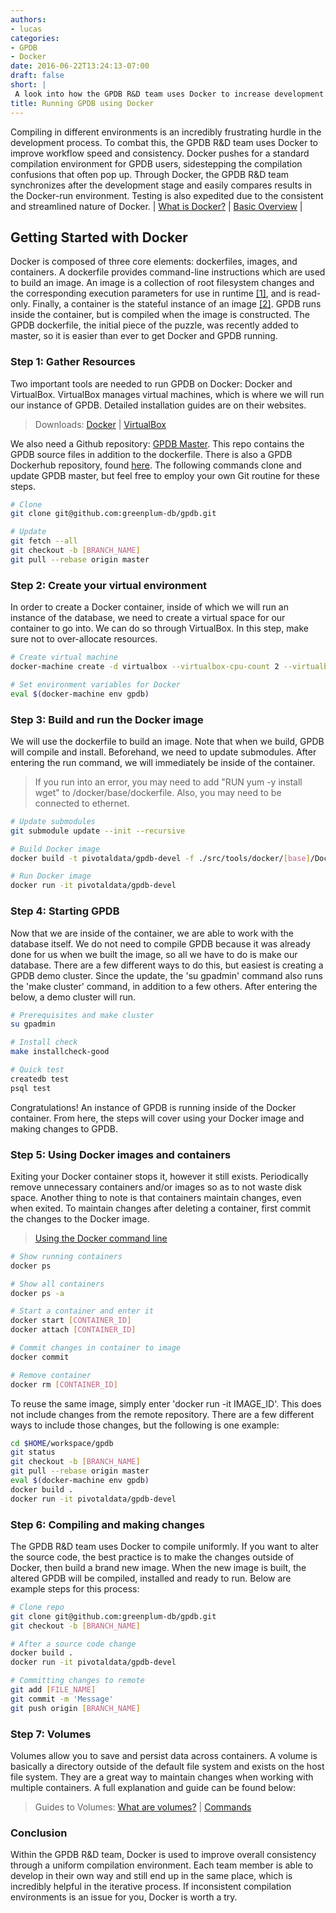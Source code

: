 ```yaml
---
authors:
- lucas
categories:
- GPDB
- Docker
date: 2016-06-22T13:24:13-07:00
draft: false
short: |
 A look into how the GPDB R&D team uses Docker to increase development consistency. 
title: Running GPDB using Docker
---
```


Compiling in different environments is an incredibly frustrating hurdle in the development process. To combat this, the GPDB R&D team uses Docker to improve workflow speed and consistency. Docker pushes for a standard compilation environment for GPDB users, sidestepping the compilation confusions that often pop up. Through Docker, the GPDB R&D team synchronizes after the development stage and easily compares results in the Docker-run environment. Testing is also expedited due to the consistent and streamlined nature of Docker. | [What is Docker?](https://www.docker.com/what-docker) | [Basic Overview](http://www.troubleshooters.com/linux/docker/docker_newbie.htm) |

## Getting Started with Docker
Docker is composed of three core elements: dockerfiles, images, and containers. A dockerfile provides command-line instructions which are used to build an image. An image is a collection of root filesystem changes and the corresponding execution parameters for use in runtime [[1]](https://docs.docker.com/engine/reference/glossary/#image), and is read-only. Finally, a container is the stateful instance of an image [[2]](https://docs.docker.com/engine/reference/glossary/#container). GPDB runs inside the container, but is compiled when the image is constructed. The GPDB dockerfile, the initial piece of the puzzle, was recently added to master, so it is easier than ever to get Docker and GPDB running.

### Step 1: Gather Resources
Two important tools are needed to run GPDB on Docker: Docker and VirtualBox. VirtualBox manages virtual machines, which is where we will run our instance of GPDB. Detailed installation guides are on their websites. 

> Downloads: [Docker](https://docs.docker.com/mac/) | [VirtualBox](https://www.virtualbox.org/wiki/Downloads)

We also need a Github repository: [GPDB Master](https://github.com/greenplum-db/gpdb). This repo contains the GPDB source files in addition to the dockerfile. There is also a GPDB Dockerhub repository, found [here](https://hub.docker.com/r/pivotaldata/gpdb-devel/). The following commands clone and update GPDB master, but feel free to employ your own Git routine for these steps.

~~~bash
# Clone
git clone git@github.com:greenplum-db/gpdb.git

# Update
git fetch --all
git checkout -b [BRANCH_NAME]
git pull --rebase origin master
~~~

### Step 2: Create your virtual environment
In order to create a Docker container, inside of which we will run an instance of the database, we need to create a virtual space for our container to go into. We can do so through VirtualBox. In this step, make sure not to over-allocate resources.

~~~bash
# Create virtual machine
docker-machine create -d virtualbox --virtualbox-cpu-count 2 --virtualbox-disk-size 50000 --virtualbox-memory 4096 gpdb

# Set environment variables for Docker
eval $(docker-machine env gpdb)
~~~

### Step 3: Build and run the Docker image
We will use the dockerfile to build an image. Note that when we build, GPDB will compile and install. Beforehand, we need to update submodules. After entering the run command, we will immediately be inside of the container. 

> If you run into an error, you may need to add "RUN yum -y install wget" to /docker/base/dockerfile. Also, you may need to be connected to ethernet.

~~~bash
# Update submodules
git submodule update --init --recursive

# Build Docker image
docker build -t pivotaldata/gpdb-devel -f ./src/tools/docker/[base]/Dockerfile .

# Run Docker image
docker run -it pivotaldata/gpdb-devel
~~~

### Step 4: Starting GPDB
Now that we are inside of the container, we are able to work with the database itself. We do not need to compile GPDB because it was already done for us when we built the image, so all we have to do is make our database. There are a few different ways to do this, but easiest is creating a GPDB demo cluster. Since the update, the 'su gpadmin' command also runs the 'make cluster' command, in addition to a few others. After entering the below, a demo cluster will run.

~~~bash
# Prerequisites and make cluster
su gpadmin 

# Install check
make installcheck-good

# Quick test
createdb test 
psql test
~~~

Congratulations! An instance of GPDB is running inside of the Docker container. From here, the steps will cover using your Docker image and making changes to GPDB. 

### Step 5: Using Docker images and containers
Exiting your Docker container stops it, however it still exists. Periodically remove unnecessary containers and/or images so as to not waste disk space. Another thing to note is that containers maintain changes, even when exited. To maintain changes after deleting a container, first commit the changes to the Docker image. 

> [Using the Docker command line](https://docs.docker.com/engine/reference/commandline/cli/)

~~~bash
# Show running containers
docker ps

# Show all containers
docker ps -a

# Start a container and enter it
docker start [CONTAINER_ID]
docker attach [CONTAINER_ID]

# Commit changes in container to image
docker commit

# Remove container
docker rm [CONTAINER_ID]
~~~

To reuse the same image, simply enter 'docker run -it IMAGE_ID'. This does not include changes from the remote repository. There are a few different ways to include those changes, but the following is one example: 

~~~bash
cd $HOME/workspace/gpdb
git status
git checkout -b [BRANCH_NAME]
git pull --rebase origin master
eval $(docker-machine env gpdb)
docker build .
docker run -it pivotaldata/gpdb-devel
~~~

### Step 6: Compiling and making changes
The GPDB R&D team uses Docker to compile uniformly. If you want to alter the source code, the best practice is to make the changes outside of Docker, then build a brand new image. When the new image is built, the altered GPDB will be compiled, installed and ready to run. Below are example steps for this process:

~~~bash
# Clone repo
git clone git@github.com:greenplum-db/gpdb.git
git checkout -b [BRANCH_NAME]

# After a source code change
docker build .
docker run -it pivotaldata/gpdb-devel

# Committing changes to remote
git add [FILE_NAME]
git commit -m 'Message'
git push origin [BRANCH_NAME]
~~~

### Step 7: Volumes
Volumes allow you to save and persist data across containers. A volume is basically a directory outside of the default file system and exists on the host file system. They are a great way to maintain changes when working with multiple containers. A full explanation and guide can be found below:

> Guides to Volumes: [What are volumes?](http://container-solutions.com/understanding-volumes-docker/) | [Commands](https://docs.docker.com/v1.10/engine/userguide/containers/dockervolumes/)


### Conclusion
Within the GPDB R&D team, Docker is used to improve overall consistency through a uniform compilation environment. Each team member is able to develop in their own way and still end up in the same place, which is incredibly helpful in the iterative process. If inconsistent compilation environments is an issue for you, Docker is worth a try.

